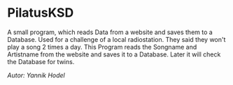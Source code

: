 PilatusKSD
==========

A small program, which reads Data from a website and saves them to a Database.
Used for a challenge of a local radiostation. They said they won't play a song 2 times a day. This Program reads the Songname and Artistname from the website and saves it to a Database.
Later it will check the Database for twins.

_Autor: Yannik Hodel_
